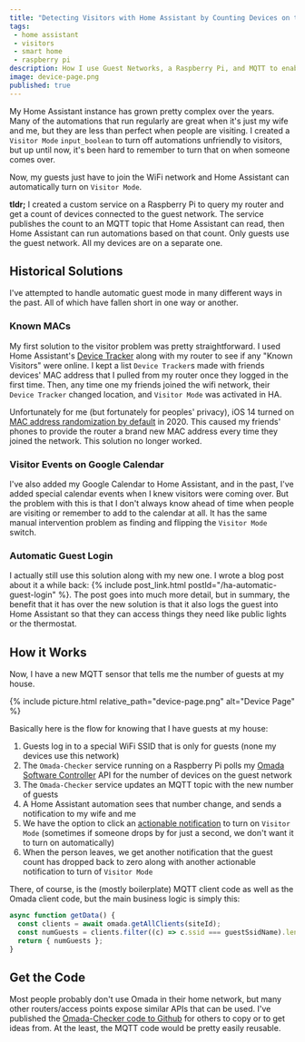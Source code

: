 ```yaml
---
title: "Detecting Visitors with Home Assistant by Counting Devices on the Guest Network"
tags:
 - home assistant
 - visitors
 - smart home
 - raspberry pi
description: How I use Guest Networks, a Raspberry Pi, and MQTT to enable Visitor Mode in Home Assistant
image: device-page.png
published: true
---
```


My Home Assistant instance has grown pretty complex over the years. Many of the automations that run regularly are great when it's just my wife and me, but they are less than perfect when people are visiting. I created a `Visitor Mode` `input_boolean` to turn off automations unfriendly to visitors, but up until now, it's been hard to remember to turn that on when someone comes over.

Now, my guests just have to join the WiFi network and Home Assistant can automatically turn on `Visitor Mode`.

**tldr;** I created a custom service on a Raspberry Pi to query my router and get a count of devices connected to the guest network. The service publishes the count to an MQTT topic that Home Assistant can read, then Home Assistant can run automations based on that count. Only guests use the guest network. All my devices are on a separate one.

## Historical Solutions

I've attempted to handle automatic guest mode in many different ways in the past. All of which have fallen short in one way or another.

### Known MACs

My first solution to the visitor problem was pretty straightforward. I used Home Assistant's [Device Tracker](https://www.home-assistant.io/integrations/device_tracker/) along with my router to see if any "Known Visitors" were online. I kept a list `Device Tracker`s made with friends devices' MAC address that I pulled from my router once they logged in the first time. Then, any time one my friends joined the wifi network, their `Device Tracker` changed location, and `Visitor Mode` was activated in HA.

Unfortunately for me (but fortunately for peoples' privacy), iOS 14 turned on [MAC address randomization by default](https://en.wikipedia.org/wiki/IOS_14#Wi-Fi_MAC_address_randomization) in 2020. This caused my friends' phones to provide the router a brand new MAC address every time they joined the network. This solution no longer worked.

### Visitor Events on Google Calendar

I've also added my Google Calendar to Home Assistant, and in the past, I've added special calendar events when I knew visitors were coming over. But the problem with this is that I don't always know ahead of time when people are visiting or remember to add to the calendar at all. It has the same manual intervention problem as finding and flipping the `Visitor Mode` switch.

### Automatic Guest Login

I actually still use this solution along with my new one. I wrote a blog post about it a while back: {% include post_link.html postId="/ha-automatic-guest-login" %}. The post goes into much more detail, but in summary, the benefit that it has over the new solution is that it also logs the guest into Home Assistant so that they can access things they need like public lights or the thermostat.

## How it Works

Now, I have a new MQTT sensor that tells me the number of guests at my house.

{% include picture.html relative_path="device-page.png" alt="Device Page" %}

Basically here is the flow for knowing that I have guests at my house:

1. Guests log in to a special WiFi SSID that is only for guests (none my devices use this network)
2. The `Omada-Checker` service running on a Raspberry Pi polls my [Omada Software Controller](https://www.tp-link.com/us/support/download/omada-software-controller/) API for the number of devices on the guest network
3. The `Omada-Checker` service updates an MQTT topic with the new number of guests
4. A Home Assistant automation sees that number change, and sends a notification to my wife and me
5. We have the option to click an [actionable notification](https://companion.home-assistant.io/docs/notifications/actionable-notifications/) to turn on `Visitor Mode` (sometimes if someone drops by for just a second, we don't want it to turn on automatically)
6. When the person leaves, we get another notification that the guest count has dropped back to zero along with another actionable notification to turn of `Visitor Mode`

There, of course, is the (mostly boilerplate) MQTT client code as well as the Omada client code, but the main business logic is simply this:

```javascript
async function getData() {
  const clients = await omada.getAllClients(siteId);
  const numGuests = clients.filter((c) => c.ssid === guestSsidName).length;
  return { numGuests };
}
```

## Get the Code

Most people probably don't use Omada in their home network, but many other routers/access points expose similar APIs that can be used. I've published the [Omada-Checker code to Github](https://github.com/cnorick/omada-guest-network-checker) for others to copy or to get ideas from. At the least, the MQTT code would be pretty easily reusable.